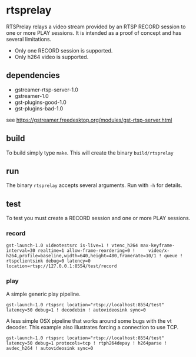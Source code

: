 rtsprelay
===

RTSPrelay relays a video stream provided by an RTSP RECORD session to one or
more PLAY sessions. It is intended as a proof of concept and has several
limitations.

* Only one RECORD session is supported.
* Only h264 video is supported.


## dependencies

* gstreamer-rtsp-server-1.0
* gstreamer-1.0
* gst-plugins-good-1.0
* gst-plugins-bad-1.0

see https://gstreamer.freedesktop.org/modules/gst-rtsp-server.html

## build

To build simply type `make`. This will create the binary `build/rtsprelay`

## run

The binary `rtsprelay` accepts several arguments. Run with `-h` for details.

## test

To test you must create a RECORD session and one or more PLAY sessions.

### record


```
gst-launch-1.0 videotestsrc is-live=1 ! vtenc_h264 max-keyframe-interval=30 realtime=1 allow-frame-reordering=0 !     video/x-h264,profile=baseline,width=640,height=480,framerate=10/1 ! queue ! rtspclientsink debug=0 latency=0 location=rtsp://127.0.0.1:8554/test/record
```

### play

A simple generic play pipeline.

```
gst-launch-1.0 rtspsrc location="rtsp://localhost:8554/test" latency=50 debug=1 ! decodebin ! autovideosink sync=0
```

A less simple OSX pipeline that works around some bugs with the vt decoder. This example also illustrates forcing a connection to use TCP.

```
gst-launch-1.0 rtspsrc location="rtsp://localhost:8554/test" latency=50 debug=1 protocols=tcp ! rtph264depay ! h264parse ! avdec_h264 ! autovideosink sync=0
```

